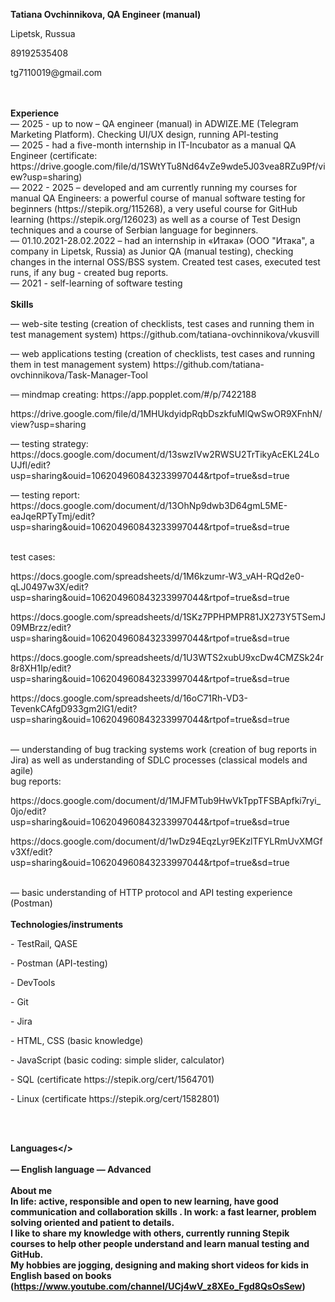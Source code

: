 <b>Tatiana Ovchinnikova, QA Engineer (manual) </b>
<p> Lipetsk, Russua </p>
<p> 89192535408 </p>
<p> tg7110019@gmail.com </p>

<br />

<br />
<b>Experience</b>
<br />
— 2025 - up to now – QA engineer (manual) in ADWIZE.ME (Telegram Marketing Platform). Checking UI/UX design, running API-testing 
<br />
— 2025 - had a five-month internship in IT-Incubator as a manual QA Engineer (certificate: https://drive.google.com/file/d/1SWtYTu8Nd64vZe9wde5J03vea8RZu9Pf/view?usp=sharing) 
<br />
— 2022 - 2025 – developed and am currently running my courses for manual QA Engineers: a powerful course of manual software testing for beginners (https://stepik.org/115268), a very useful course for GitHub learning (https://stepik.org/126023) as well as a course of Test Design techniques and a course of Serbian language for beginners.  
<br />
— 01.10.2021-28.02.2022 – had an internship in «Итака» (ООО "Итака", a company in Lipetsk, Russia) as Junior QA (manual testing), checking changes in the internal OSS/BSS system. Created test cases, executed test runs, if any bug - created bug reports.
<br />
— 2021 - self-learning of software testing

<br />

<br />
<b>Skills</b>
<br />
<p>— web-site testing (creation of checklists,  test cases  and running  them in test management system) https://github.com/tatiana-ovchinnikova/vkusvill</p>
<p>— web applications testing (creation of checklists,  test cases  and running  them in test management system) https://github.com/tatiana-ovchinnikova/Task-Manager-Tool</p>
<p>— mindmap creating: https://app.popplet.com/#/p/7422188  </p>
  <p>https://drive.google.com/file/d/1MHUkdyidpRqbDszkfuMlQwSwOR9XFnhN/view?usp=sharing  </p>
<p>— testing strategy: https://docs.google.com/document/d/13swzIVw2RWSU2TrTikyAcEKL24LoUJfl/edit?usp=sharing&ouid=106204960843233997044&rtpof=true&sd=true </p>
<p>— testing report: https://docs.google.com/document/d/13OhNp9dwb3D64gmL5ME-eaJqeRPTyTmj/edit?usp=sharing&ouid=106204960843233997044&rtpof=true&sd=true </p>
<br />
test cases:
<p> https://docs.google.com/spreadsheets/d/1M6kzumr-W3_vAH-RQd2e0-qLJ0497w3X/edit?usp=sharing&ouid=106204960843233997044&rtpof=true&sd=true </p>
<p> https://docs.google.com/spreadsheets/d/1SKz7PPHPMPR81JX273Y5TSemJ09MBrzz/edit?usp=sharing&ouid=106204960843233997044&rtpof=true&sd=true </p>
<p> https://docs.google.com/spreadsheets/d/1U3WTS2xubU9xcDw4CMZSk24r8r8XH1Ip/edit?usp=sharing&ouid=106204960843233997044&rtpof=true&sd=true </p>
<p> https://docs.google.com/spreadsheets/d/16oC71Rh-VD3-TevenkCAfgD933gm2lG1/edit?usp=sharing&ouid=106204960843233997044&rtpof=true&sd=true </p>
<br />
— understanding of bug tracking systems work (creation of bug reports in Jira) as well as understanding of SDLC processes (classical models and agile)
<br />
bug reports:
<p> https://docs.google.com/document/d/1MJFMTub9HwVkTppTFSBApfki7ryi_0jo/edit?usp=sharing&ouid=106204960843233997044&rtpof=true&sd=true </p>
<p> https://docs.google.com/document/d/1wDz94EqzLyr9EKzlTFYLRmUvXMGfv3Xf/edit?usp=sharing&ouid=106204960843233997044&rtpof=true&sd=true </p>

<br />
— basic understanding of HTTP protocol and API testing experience (Postman)
<br />
<br />
<b>Technologies/instruments</b>
<br />
<p>-	TestRail, QASE </p>
<p>-	Postman (API-testing)</p>
<p>-	DevTools </p>
<p>-	Git </p>
<p>-	Jira </p>
<p>-	HTML, CSS (basic knowledge)</p>
<p>-	JavaScript (basic coding: simple slider, calculator)</p>
<p>-	SQL (certificate https://stepik.org/cert/1564701)</p>
<p>-	Linux (certificate https://stepik.org/cert/1582801)</p>

<br />
<br />

<b>Languages</>  
<br />
— English language — Advanced
<br />
<br />
<b>About me</b>
<br />
In life: active, responsible and open to new learning, have good communication and collaboration skills .
In work: a fast learner, problem solving oriented and patient to details.
<br />
I like to share my knowledge with others, currently running Stepik courses to help other people understand and learn manual testing and GitHub.
<br />
My hobbies are jogging, designing and making short videos for kids in English based on books (https://www.youtube.com/channel/UCj4wV_z8XEo_Fgd8QsOsSew) 

      
<!-- TODO-IST:END -->
